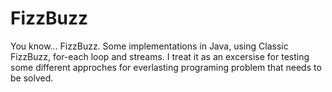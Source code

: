 # FizzBuzz
You know... FizzBuzz. 
Some implementations in Java, using Classic FizzBuzz, for-each loop and streams. 
I treat it as an excersise for testing some different approches for everlasting programing problem that needs to be solved. 
